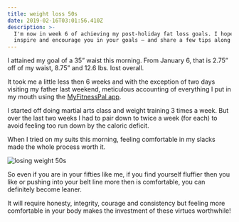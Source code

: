 ```yaml
---
title: weight loss 50s
date: 2019-02-16T03:01:56.410Z
description: >-
  I'm now in week 6 of achieving my post-holiday fat loss goals. I hope to
  inspire and encourage you in your goals — and share a few tips along the way.
---
```

I attained my goal of a 35” waist this morning. From January 6, that is 2.75” off of my waist, 8.75” and 12.6 lbs. lost overall.  

It took me a little less then 6 weeks and with the exception of two days visiting my father last weekend, meticulous accounting of everything I put in my mouth using the <a href="https://www.myfitnesspal.com/" target="blank">MyFitnessPal app</a>.

I started off doing martial arts class and weight training 3 times a week. But over the last two weeks I had to pair down to twice a week (for each) to avoid feeling too run down by the caloric deficit.  

When I tried on my suits this morning, feeling comfortable in my slacks made the whole process worth it.  

![losing weight 50s](/img/losing-weight-50s.png "losing weight 50s")

So even if you are in your fifties like me, if you find yourself fluffier then you like or pushing into your belt line more then is comfortable, you can definitely become leaner. 

It will require honesty, integrity, courage and consistency but feeling more comfortable in your body makes the investment of these virtues worthwhile!

